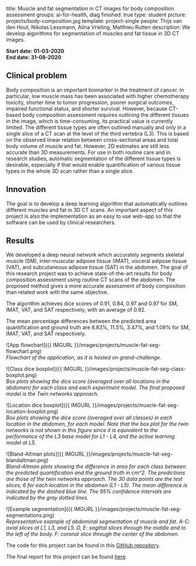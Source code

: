 title: Muscle and fat segmentation in CT images for body composition assessment
groups: ai-for-health, diag
finished: true
type: student
picture: projects/body-composition.jpg
template: project-single
people: Thijs van den Hout, Nikolas Lessmann, Alina Vrieling, Matthieu Rutten
description: We develop algorithms for segmentation of muscles and fat tissue in 3D CT images.

**Start date: 01-03-2020** <br>
**End date: 31-08-2020**

## Clinical problem
Body composition is an important biomarker in the treatment of cancer. In particular, low muscle mass has been associated with
higher chemotherapy toxicity, shorter time to tumor progression, poorer surgical outcomes, impaired functional status, and
shorter survival. However, because CT-based body composition assessment requires outlining the different tissues in the image,
which is time-consuming, its practical value is currently limited. The different tissue types are often outlined manually and
only in a single slice of a CT scan at the level of the third vertebra (L3). This is based on the observed linear relation
between cross-sectional areas and total body volume of muscle and fat. However, 2D estimates are still less accurate than
3D measurements. For use in both routine care and in research studies, automatic segmentation of the different tissue types is
desirable, especially if that would enable quantification of various tissue types in the whole 3D scan rather than a single slice.

## Innovation
The goal is to develop a deep learning algorithm that automatically outlines different muscles and fat in 3D CT scans. An important
aspect of this project is also the implementation as an easy to use web-app so that the software can be used by clinical researchers.

## Results
We developed a deep neural network which accurately segments skeletal muscle (SM), inter-muscular adipose tissue (IMAT), visceral adipose tissue (VAT), and subcutaneous adipose tissue (SAT) in the abdomen. The goal of this research project was to achieve state-of-the-art results for body composition assessment using routine CT scans of the abdomen. The proposed method gives a more accurate assessment of body composition than related work with the same objective.

The algorithm achieves dice scores of 0.91, 0.84, 0.97 and 0.97 for SM, IMAT, VAT, and SAT respectively, with an average of 0.92.

The mean percentage differences between the predicted area quantification and ground truth are 8.83%, 11.5%, 3.47%, and 1.08% for SM, IMAT, VAT, and SAT respectively.

![App flowchart]({{ IMGURL }}/images/projects/muscle-fat-seg-flowchart.png)<br>
*Flowchart of the application, as it is hosted on grand-challenge.*

![Class dice boxplot]({{ IMGURL }}/images/projects/muscle-fat-seg-class-boxplot.png)<br>
*Box plots showing the dice score (averaged over all locations in the abdomen) for each class and each experiment model. The final proposed model is the Twin networks approach.*

![Location dice boxplot]({{ IMGURL }}/images/projects/muscle-fat-seg-location-boxplot.png)<br>
*Box plots showing the dice score (averaged over all classes) in each location in the abdomen, for each model. Note that the box plot for the twin networks is not shown in this figure since it is equivalent to the performance of the L3 base model for L1 - L4, and the active learning model at L5.*

![Bland-Altman plots]({{ IMGURL }}/images/projects/muscle-fat-seg-blandaltman.png)<br>
*Bland-Altman plots showing the difference in area for each class between the predicted quantification and the ground truth in cm^2. The predictions are those of the twin networks approach. The 30 data points are the test slices, 6 for each location in the abdomen (L1 - L5). The mean difference is indicated by the dashed blue line. The 95% confidence intervals are indicated by the gray dotted lines.*

![Example segmentation]({{ IMGURL }}/images/projects/muscle-fat-seg-segmentations.png)<br>
*Representative example of abdominal segmentation of muscle and fat. A-C: axial slices at L1, L3, and L5. D, E: sagittal slices through the middle and to the left of the body. F: coronal slice through the center of the abdomen.*

The code for this project can be found in this [GitHub repository](https://github.com/DIAGNijmegen/msk-fat-muscle-quantification).

The final report for this project can be found [here](https://drive.google.com/file/d/1crvG6jbaj0dnw9I4ller4K__l4XVBp1z/view?usp=sharing).
